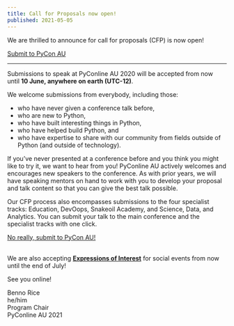 ```yaml
---
title: Call for Proposals now open!
published: 2021-05-05
---
```


We are thrilled to announce for call for proposals (CFP) is now open!

<div class='center-content'>
    <a href="https://pretalx.com/pycon-au-2021/cfp" class='btn btn-chonk'>
        Submit to PyCon AU
    </a>
</div>
<hr>

Submissions to speak at PyConline AU 2020 will be accepted from now until **10 June, anywhere on earth (UTC-12)**. 

We welcome submissions from everybody, including those:

* who have never given a conference talk before,
* who are new to Python,
* who have built interesting things in Python, 
* who have helped build Python, and
* who have expertise to share with our community from fields outside of Python (and outside of technology).

If you’ve never presented at a conference before and you think you might like to try it, we want to hear from you! PyConline AU actively welcomes and encourages new speakers to the conference. As with prior years, we will have speaking mentors on hand to work with you to develop your proposal and talk content so that you can give the best talk possible.

Our CFP process also encompasses submissions to the four specialist tracks: Education, DevOops, Snakeoil Academy, and Science, Data, and Analytics. You can submit your talk to the main conference and the specialist tracks with one click.

<div class='center-content'>
    <a href="https://pretalx.com/pycon-au-2021/cfp" class='btn btn-chonk'>
        No really, submit to PyCon AU!
    </a>
</div>
<br>

We are also accepting [**Expressions of Interest**](/social) for social events from now until the end of July!

See you online!

Benno Rice<br>he/him<br>Program Chair<br>PyConline AU 2021
